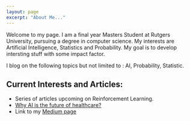 ```yaml
---
layout: page
excerpt: "About Me..."
---
```


Welcome to my page. I am a final year Masters Student at Rutgers University, pursuing a degree in computer science. My interests are Artificial Intelligence, Statistics and Probability. My goal is to develop intersting stuff with some impact factor.

I blog on the following topics but not limited to : AI, Probability, Statistic.

## Current Interests and Articles:

- Series of articles upcoming on Reinforcement Learning.
- [Why AI is the future of healthcare?](https://medium.com/ai-in-plain-english/why-ai-is-the-future-of-healthcare-b1c82b64e25e)
- Link to my [Medium page](https://medium.com/@Msarang7)

